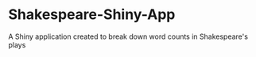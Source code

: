 # Shakespeare-Shiny-App
A Shiny application created to break down word counts in Shakespeare's plays
